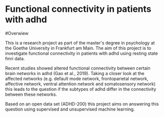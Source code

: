 # Functional connectivity in patients with adhd

#Overwiew

This is a research project as part of the master's degree in psychology at the Goethe University in Frankfurt am Main. 
The aim of this project is to investigate functional connectivity in patients with adhd using resting state fmri data.

Recent studies showed altered functional connectivity between certain brain networks in adhd (Gao et al., 2019). Taking a closer look at the affected networks (e.g. default mode network, frontoparietal network, affective network, ventral attention network and somatosensory network) this leads to the question if the subtypes of adhd differ in the connectivity between these networks.

Based on an open data set (ADHD-200) this project aims on answering this question using supervised and unsupervised machine learning.

